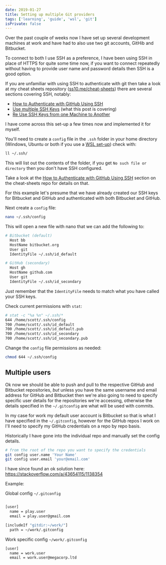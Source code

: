 ```yaml
---
date: 2019-01-27
title: Setting up multiple Git providers
tags: ['learning', 'guide', 'wsl', 'git']
isPrivate: false
---
```


Over the past couple of weeks now I have set up several development
machines at work and have had to also use two git accounts, GitHib and
Bitbucket.

To connect to both I use SSH as a preference, I have been using SSH in
place of HTTPS for quite some time now, if you want to connect
repeatedly without having to provide user name and password details
then SSH is a good option.

If you are unfamiliar with using SSH to authenticate with git then
take a look at my cheat sheets repository ([ss10.me/cheat-sheets])
there are several sections covering SSH, notably:

- [How to Authenticate with GitHub Using SSH]
- [Use multiple SSH Keys] (what this post is covering)
- [Re Use SSH Keys from one Machine to Another]

I have come across this set-up a few times now and implemented it for
myself.

You'll need to create a `config` file in the `.ssh` folder in your
home directory (Windows, Ubuntu or both if you use a [WSL set-up])
check with:

```bash
ll ~/.ssh/
```

This will list out the contents of the folder, if you get
`No such file or directory` then you don't have SSH configured.

Take a look at the [How to Authenticate with GitHub Using SSH] section
on the cheat-sheets repo for details on that.

For this example let's presume that we have already created our SSH
keys for Bitbucket and GitHub and authenticated with both Bitbucket
and GitHub.

Next create a `config` file:

```bash
nano ~/.ssh/config
```

This will open a new file with nano that we can add the following to:

```bash
# Bitbucket (default)
  Host bb
  HostName bitbucket.org
  User git
  IdentityFile ~/.ssh/id_default

# GitHub (secondary)
  Host gh
  HostName github.com
  User git
  IdentityFile ~/.ssh/id_secondary
```

Just remember that the `IdentityFile` needs to match what you have
called your SSH keys.

Check current permissions with `stat`:

```bash
# stat -c "%a %n" ~/.ssh/*
644 /home/scott/.ssh/config
700 /home/scott/.ssh/id_default
700 /home/scott/.ssh/id_default.pub
700 /home/scott/.ssh/id_secondary
700 /home/scott/.ssh/id_secondary.pub
```

Change the `config` file permissions as needed:

```bash
chmod 644 ~/.ssh/config
```

## Multiple users

Ok now we should be able to push and pull to the respective GitHub and
Bitbucket repositories, _but_ unless you have the same username and
email address for GitHub and Bitbucket then we're also going to need
to specify specific user details for the repositories we're accessing,
otherwise the details specified in the `~/.gitconfig` are what will be
used with commits.

In my case for work my default user account is Bitbucket so that is
what I have specified in the `~/.gitconfig`, however for the GitHub
repos I work on I'll need to specify my GitHub credentials on a repo
by repo basis.

Historically I have gone into the individual repo and manually set the
config details.

```bash
# from the root of the repo you want to specify the credentials
git config user.name 'Your Name'
git config user.email 'your@email.com'
```

I have since found an ok solution here:
https://stackoverflow.com/a/43654115/1138354

Example:

Global config `~/.gitconfig`

```bash

[user]
  name = play.user
  email = play.user@gmail.com

[includeIf "gitdir:~/work/"]
  path = ~/work/.gitconfig
```

Work specific config `~/work/.gitconfig`

```bash
[user]
  name = work.user
  email = work.user@megacorp.ltd
```

<!-- Links -->

[ss10.me/cheat-sheets]: https://github.com/spences10/cheat-sheets
[how to authenticate with github using ssh]:
  https://cheatsheets.xyz/git/#how-to-authenticate-with-github-using-ssh
[use multiple ssh keys]:
  https://cheatsheets.xyz/git/#use-multiple-ssh-keys
[re use ssh keys from one machine to another]:
  https://cheatsheets.xyz/git/#re-use-ssh-keys-from-one-machine-to-another
[wsl set-up]: https://scottspence.com/posts/wsl-bootstrap-2019/
